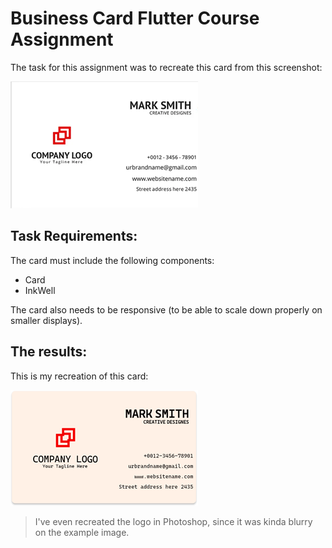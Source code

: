 # Business Card Flutter Course Assignment
The task for this assignment was to recreate this card from this screenshot:

![Business Card Example](git-images/business-card-design.png)

## Task Requirements:
The card must include the following components:
- Card
- InkWell

The card also needs to be responsive (to be able to scale down properly on smaller displays).

## The results:
This is my recreation of this card:

![Business Card Replica](git-images/business-card-replica.png)
> I've even recreated the logo in Photoshop, since it was kinda blurry on the example image.